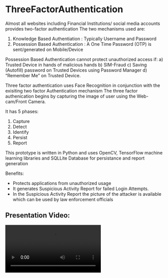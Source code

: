 # ThreeFactorAuthentication

Almost all websites including Financial Institutions/ social media accounts provides two-factor authentication
The two mechanisms used are:
1) Knowledge Based Authentiation : Typically Username and Password
2) Possession Based Authentication : A One Time Password (OTP) is sent/generated on Mobile/Device 

Possession Based Authentication cannot protect unauthorized access if:
a) Trusted Device in hands of malicious hands
b) SIM-Fraud
c) Saving (Autofill) password on Trusted Devices using Password Manager
d) “Remember Me” on Trusted Device.

Three factor authentication uses Face Recognition in conjunction with the exisiting two factor Authentication mechanism
The three factor authenication begins by capturing the image of user using the Web-cam/Front Camera.

It has 5 phases:
1) Capture
2) Detect
3) Identify
4) Persist
5) Report

This prototype is written in Python and uses OpenCV, TensorFlow machine learning libraries and SQLLite Database for persistance and report generation

Benefits:
* Protects applications from unauthorized usage
* It generates Suspicious Activity Report for failed Login Attempts.
* In the Suspicious Activity Report the picture of the attacker is available which can be used by law enforcement officials

## Presentation Video:
![presentation-video](https://raw.githubusercontent.com/quest-svit/ThreeFactorAuthentication/0aa9a6c24aa56092e994e966f3b7b82d795555c9/Demo/Three%20Factor%20Authentication.mp4)
